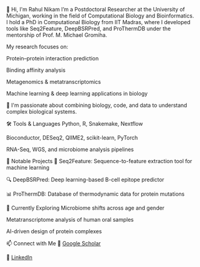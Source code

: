 👋 Hi, I'm Rahul Nikam
I’m a Postdoctoral Researcher at the University of Michigan, working in the field of Computational Biology and Bioinformatics. I hold a PhD in Computational Biology from IIT Madras, where I developed tools like Seq2Feature, DeepBSRPred, and ProThermDB under the mentorship of Prof. M. Michael Gromiha.

My research focuses on:

Protein–protein interaction prediction

Binding affinity analysis

Metagenomics & metatranscriptomics

Machine learning & deep learning applications in biology

🧬 I'm passionate about combining biology, code, and data to understand complex biological systems.

🛠 Tools & Languages
Python, R, Snakemake, Nextflow

Bioconductor, DESeq2, QIIME2, scikit-learn, PyTorch

RNA-Seq, WGS, and microbiome analysis pipelines

📌 Notable Projects
🔬 Seq2Feature: Sequence-to-feature extraction tool for machine learning

🔍 DeepBSRPred: Deep learning-based B-cell epitope predictor

📊 ProThermDB: Database of thermodynamic data for protein mutations

🌱 Currently Exploring
Microbiome shifts across age and gender

Metatranscriptome analysis of human oral samples

AI-driven design of protein complexes

📫 Connect with Me
🧪 [Google Scholar](https://scholar.google.com/citations?user=q-HHrgMAAAAJ&hl=en&oi=ao)

💼 [LinkedIn](https://www.linkedin.com/in/rahul-nikam-phd-12110b96/)



<!---
rahulnikam1907/rahulnikam1907 is a ✨ special ✨ repository because its `README.md` (this file) appears on your GitHub profile.
You can click the Preview link to take a look at your changes.
--->
